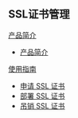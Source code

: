 ## SSL证书管理

[产品简介]()
 
* [产品简介](平台服务/SSL证书管理/产品简介/SSL证书管理产品简介.md)

[使用指南]()

* [申请 SSL 证书](平台服务/SSL证书管理/使用指南/申请SSL证书.md)
* [部署 SSL 证书](平台服务/SSL证书管理/使用指南/部署SSL证书.md)
* [吊销 SSL 证书](平台服务/SSL证书管理/使用指南/吊销SSL证书.md)